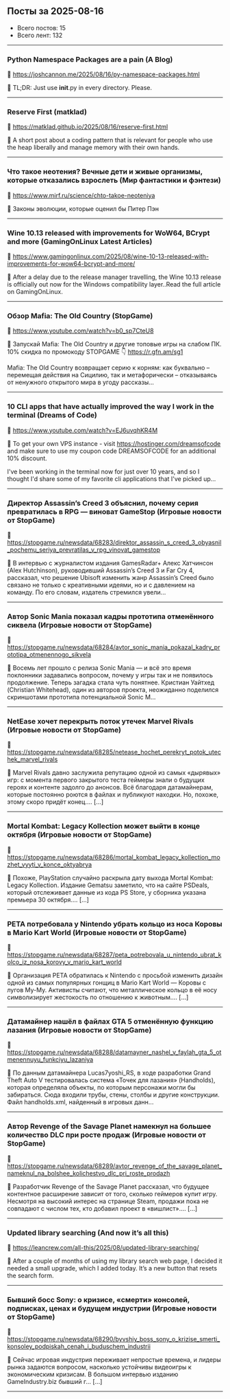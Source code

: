 ## Посты за 2025-08-16

- Всего постов: 15
- Всего лент: 132

----

### Python Namespace Packages are a pain (A Blog)

🔗 https://joshcannon.me/2025/08/16/py-namespace-packages.html

💬 TL;DR: Just use __init__.py in every directory. Please.

---

### Reserve First (matklad)

🔗 https://matklad.github.io/2025/08/16/reserve-first.html

💬 A short post about a coding pattern that is relevant for people who use the heap liberally and
manage memory with their own hands.

---

### Что такое неотения? Вечные дети и живые организмы, которые отказались взрослеть (Мир фантастики и фэнтези)

🔗 https://www.mirf.ru/science/chto-takoe-neoteniya

💬 Законы эволюции, которые оценил бы Питер Пэн

---

### Wine 10.13 released with improvements for WoW64, BCrypt and more (GamingOnLinux Latest Articles)

🔗 https://www.gamingonlinux.com/2025/08/wine-10-13-released-with-improvements-for-wow64-bcrypt-and-more/

💬 After a delay due to the release manager travelling, the Wine 10.13 release is officially out now for the Windows compatibility layer..Read the full article on GamingOnLinux.

---

### Обзор Mafia: The Old Country (StopGame)

🔗 https://www.youtube.com/watch?v=b0_sp7CteU8

💬 Запускай Mafia: The Old Country и другие топовые игры на слабом ПК. 10% скидка по промокоду STOPGAME 👇
https://r.gfn.am/sg1

Mafia: The Old Country возвращает серию к корням: как буквально – перемещая действия на Сицилию, так и метафорически – отказываясь от ненужного открытого мира в угоду рассказы...

---

### 10 CLI apps that have actually improved the way I work in the terminal (Dreams of Code)

🔗 https://www.youtube.com/watch?v=EJ6uvqhKR4M

💬 To get your own VPS instance  - visit https://hostinger.com/dreamsofcode and make sure to use my coupon code DREAMSOFCODE for an additional 10% discount.

I've been working in the terminal now for just over 10 years, and so I thought I'd share some of my favorite cli applications that I've picked up...

---

### Директор Assassin’s Creed 3 объяснил, почему серия превратилась в RPG — виноват GameStop (Игровые новости от StopGame)

🔗 https://stopgame.ru/newsdata/68283/direktor_assassin_s_creed_3_obyasnil_pochemu_seriya_prevratilas_v_rpg_vinovat_gamestop

💬 В интервью с журналистом издания GamesRadar+ Алекс Хатчинсон (Alex Hutchinson), руководивший Assassin’s Creed 3 и Far Cry 4, рассказал, что решение Ubisoft изменить жанр Assassin’s Creed было связано не только с креативными идеями, но и с давлением на команду. По его словам, издатель стремился увели...

---

### Автор Sonic Mania показал кадры прототипа отменённого сиквела (Игровые новости от StopGame)

🔗 https://stopgame.ru/newsdata/68284/avtor_sonic_mania_pokazal_kadry_prototipa_otmenennogo_sikvela

💬 Восемь лет прошло с релиза Sonic Mania — и всё это время поклонники задавались вопросом, почему у игры так и не появилось продолжение. Теперь загадка стала чуть понятнее. Кристиан Уайтхед (Christian Whitehead), один из авторов проекта, неожиданно поделился скриншотами прототипа потенциальной Sonic M...

---

### NetEase хочет перекрыть поток утечек Marvel Rivals (Игровые новости от StopGame)

🔗 https://stopgame.ru/newsdata/68285/netease_hochet_perekryt_potok_utechek_marvel_rivals

💬 Marvel Rivals давно заслужила репутацию одной из самых «дырявых» игр: с момента первого закрытого теста геймеры знали о будущих героях и контенте задолго до анонсов. Всё благодаря датамайнерам, которые постоянно роются в файлах и публикуют находки. Но, похоже, этому скоро придёт конец.… […]

---

### Mortal Kombat: Legacy Kollection может выйти в конце октября (Игровые новости от StopGame)

🔗 https://stopgame.ru/newsdata/68286/mortal_kombat_legacy_kollection_mozhet_vyyti_v_konce_oktyabrya

💬 Похоже, PlayStation случайно раскрыла дату выхода Mortal Kombat: Legacy Kollection. Издание Gematsu заметило, что на сайте PSDeals, который отслеживает данные из кода PS Store, у сборника указана премьера 30 октября.… […]

---

### PETA потребовала у Nintendo убрать кольцо из носа Коровы в Mario Kart World (Игровые новости от StopGame)

🔗 https://stopgame.ru/newsdata/68287/peta_potrebovala_u_nintendo_ubrat_kolco_iz_nosa_korovy_v_mario_kart_world

💬 Организация PETA обратилась к Nintendo с просьбой изменить дизайн одной из самых популярных гонщиц в Mario Kart World — Коровы с лугов Му-Му. Активисты считают, что металлическое кольцо в её носу символизирует жестокость по отношению к животным.… […]

---

### Датамайнер нашёл в файлах GTA 5 отменённую функцию лазания (Игровые новости от StopGame)

🔗 https://stopgame.ru/newsdata/68288/datamayner_nashel_v_faylah_gta_5_otmenennuyu_funkciyu_lazaniya

💬 По данным датамайнера Lucas7yoshi_RS, в ходе разработки Grand Theft Auto V тестировалась система «Точек для лазания» (Handholds), которая определяла объекты, по которым персонажи могли бы забираться. Сюда входили трубы, стены, столбы и другие конструкции. Файл handholds.xml, найденный в игровых данн...

---

### Автор Revenge of the Savage Planet намекнул на большее количество DLC при росте продаж (Игровые новости от StopGame)

🔗 https://stopgame.ru/newsdata/68289/avtor_revenge_of_the_savage_planet_nameknul_na_bolshee_kolichestvo_dlc_pri_roste_prodazh

💬 Разработчик Revenge of the Savage Planet рассказал, что будущее контентное расширение зависит от того, сколько геймеров купит игру. Несмотря на высокий интерес на странице Steam, продажи пока не совпадают с числом тех, кто добавил проект в «вишлист».… […]

---

### Updated library searching (And now it’s all this)

🔗 https://leancrew.com/all-this/2025/08/updated-library-searching/

💬 After a couple of months of using my library search web page, I decided it needed a small upgrade, which I added today. It’s a new button that resets the search form.

---

### Бывший босс Sony: о кризисе, «смерти» консолей, подписках, ценах и будущем индустрии (Игровые новости от StopGame)

🔗 https://stopgame.ru/newsdata/68290/byvshiy_boss_sony_o_krizise_smerti_konsoley_podpiskah_cenah_i_buduschem_industrii

💬 Сейчас игровая индустрия переживает непростые времена, и лидеры рынка задаются вопросом, насколько устойчивы видеоигры к экономическим кризисам. В большом интервью изданию GameIndustry.biz бывший г… […]

---



